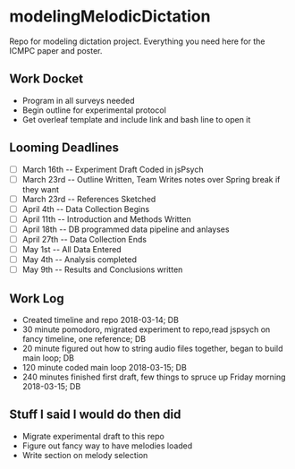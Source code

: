 # modelingMelodicDictation

Repo for modeling dictation project.
Everything you need here for the ICMPC paper and poster.

## Work Docket

* Program in all surveys needed
* Begin outline for experimental protocol 
* Get overleaf template and include link and bash line to open it

## Looming Deadlines

* [ ] March 16th -- Experiment Draft Coded in jsPsych
* [ ] March 23rd -- Outline Written, Team Writes notes over Spring break if they want
* [ ] March 23rd -- References Sketched
* [ ] April 4th -- Data Collection Begins
* [ ] April 11th -- Introduction and Methods Written
* [ ] April 18th -- DB programmed data pipeline and anlayses
* [ ] April 27th -- Data Collection Ends
* [ ] May 1st -- All Data Entered
* [ ] May 4th  -- Analysis completed 
* [ ] May 9th -- Results and Conclusions written

## Work Log
 
* Created timeline and repo 2018-03-14; DB
* 30 minute pomodoro, migrated experiment to repo,read jspsych on fancy timeline, one reference; DB
* 20 minute figured out how to string audio files together, began to build main loop; DB
* 120 minute coded main loop 2018-03-15; DB
* 240 minutes finished first draft, few things to spruce up Friday morning 2018-03-15; DB

## Stuff I said I would do then did

* Migrate experimental draft to this repo
* Figure out fancy way to have melodies loaded
* Write section on melody selection
